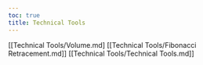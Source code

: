 ```yaml
---
toc: true
title: Technical Tools
---
```

[[Technical Tools/Volume.md]
[[Technical Tools/Fibonacci Retracement.md]]
[[Technical Tools/Technical Tools.md]]
